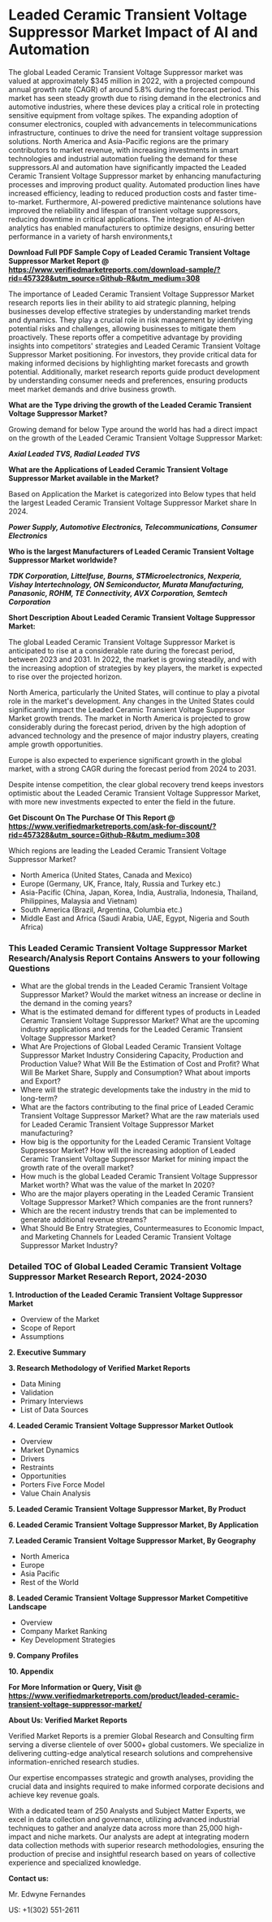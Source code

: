 <meta name="title" content="Global Leaded Ceramic Transient Voltage Suppressor Market Impact of AI and Automation"><meta name="description" content="The global Leaded Ceramic Transient Voltage Suppressor market was valued at approximately $345 million in 2022, with a projected compound annual growth rate (CAGR) of aro"><meta name="title" content="Leaded Ceramic Transient Voltage Suppressor Market Size, Share, Scope, Trends, Growth, Opportunities, Analysis, Forecast"><h1>Leaded Ceramic Transient Voltage Suppressor Market Impact of AI and Automation</h1>The global Leaded Ceramic Transient Voltage Suppressor market was valued at approximately $345 million in 2022, with a projected compound annual growth rate (CAGR) of around 5.8% during the forecast period. This market has seen steady growth due to rising demand in the electronics and automotive industries, where these devices play a critical role in protecting sensitive equipment from voltage spikes. The expanding adoption of consumer electronics, coupled with advancements in telecommunications infrastructure, continues to drive the need for transient voltage suppression solutions. North America and Asia-Pacific regions are the primary contributors to market revenue, with increasing investments in smart technologies and industrial automation fueling the demand for these suppressors.AI and automation have significantly impacted the Leaded Ceramic Transient Voltage Suppressor market by enhancing manufacturing processes and improving product quality. Automated production lines have increased efficiency, leading to reduced production costs and faster time-to-market. Furthermore, AI-powered predictive maintenance solutions have improved the reliability and lifespan of transient voltage suppressors, reducing downtime in critical applications. The integration of AI-driven analytics has enabled manufacturers to optimize designs, ensuring better performance in a variety of harsh environments,t</p><p id="" class=""><strong>Download Full PDF Sample Copy of Leaded Ceramic Transient Voltage Suppressor Market Report @ <a href="https://www.verifiedmarketreports.com/download-sample/?rid=457328&utm_source=Github-R&utm_medium=308" target="_blank">https://www.verifiedmarketreports.com/download-sample/?rid=457328&utm_source=Github-R&utm_medium=308</a></strong></p><p>The importance of&nbsp;Leaded Ceramic Transient Voltage Suppressor Market research reports lies in their ability to aid strategic planning, helping businesses develop effective strategies by understanding market trends and dynamics. They play a crucial role in risk management by identifying potential risks and challenges, allowing businesses to mitigate them proactively. These reports offer a competitive advantage by providing insights into competitors' strategies and Leaded Ceramic Transient Voltage Suppressor Market positioning. For investors, they provide critical data for making informed decisions by highlighting market forecasts and growth potential. Additionally, market research reports guide product development by understanding consumer needs and preferences, ensuring products meet market demands and drive business growth.</p><p><strong>What are the&nbsp;Type driving the growth of the Leaded Ceramic Transient Voltage Suppressor Market?</strong></p><p id="" class="">Growing demand for below Type around the world has had a direct impact on the growth of the Leaded Ceramic Transient Voltage Suppressor Market:</p><em><strong>Axial Leaded TVS, Radial Leaded TVS</strong></em></p><strong>What are the&nbsp;Applications&nbsp;of Leaded Ceramic Transient Voltage Suppressor Market available in the Market?</strong></p><p id="" class="">Based on Application the Market is categorized into Below types that held the largest Leaded Ceramic Transient Voltage Suppressor Market share In 2024.</p><em><strong>Power Supply, Automotive Electronics, Telecommunications, Consumer Electronics</strong></em></p><strong>Who is the largest Manufacturers of Leaded Ceramic Transient Voltage Suppressor Market worldwide?</strong></p><p><em><strong>TDK Corporation, Littelfuse, Bourns, STMicroelectronics, Nexperia, Vishay Intertechnology, ON Semiconductor, Murata Manufacturing, Panasonic, ROHM, TE Connectivity, AVX Corporation, Semtech Corporation</strong></em></p><p id="" class=""><strong>Short Description About Leaded Ceramic Transient Voltage Suppressor Market:</strong></p><p>The global Leaded Ceramic Transient Voltage Suppressor Market is anticipated to rise at a considerable rate during the forecast period, between 2023 and 2031. In 2022, the market is growing steadily, and with the increasing adoption of strategies by key players, the market is expected to rise over the projected horizon.</p><p>North America, particularly the United States, will continue to play a pivotal role in the market's development. Any changes in the United States could significantly impact the Leaded Ceramic Transient Voltage Suppressor Market growth trends. The market in North America is projected to grow considerably during the forecast period, driven by the high adoption of advanced technology and the presence of major industry players, creating ample growth opportunities.</p><p>Europe is also expected to experience significant growth in the global market, with a strong CAGR during the forecast period from 2024 to 2031.</p><p>Despite intense competition, the clear global recovery trend keeps investors optimistic about the Leaded Ceramic Transient Voltage Suppressor Market, with more new investments expected to enter the field in the future.</p><p id="" class=""><strong>Get Discount On The Purchase Of This Report @ <a href="https://www.verifiedmarketreports.com/ask-for-discount/?rid=457328&utm_source=Github-R&utm_medium=308" target="_blank">https://www.verifiedmarketreports.com/ask-for-discount/?rid=457328&utm_source=Github-R&utm_medium=308</a></strong></p>Which regions are leading the Leaded Ceramic Transient Voltage Suppressor Market?</p><ul><li>North America (United States, Canada and Mexico)</li><li>Europe (Germany, UK, France, Italy, Russia and Turkey etc.)</li><li>Asia-Pacific (China, Japan, Korea, India, Australia, Indonesia, Thailand, Philippines, Malaysia and Vietnam)</li><li>South America (Brazil, Argentina, Columbia etc.)</li><li>Middle East and Africa (Saudi Arabia, UAE, Egypt, Nigeria and South Africa)</li></ul><h3 id="" class="">This Leaded Ceramic Transient Voltage Suppressor Market Research/Analysis Report Contains Answers to your following Questions</h3><ul><li>What are the global trends in the Leaded Ceramic Transient Voltage Suppressor Market? Would the market witness an increase or decline in the demand in the coming years?</li><li>What is the estimated demand for different types of products in Leaded Ceramic Transient Voltage Suppressor Market? What are the upcoming industry applications and trends for the Leaded Ceramic Transient Voltage Suppressor Market?</li><li>What Are Projections of Global Leaded Ceramic Transient Voltage Suppressor Market Industry Considering Capacity, Production and Production Value? What Will Be the Estimation of Cost and Profit? What Will Be Market Share, Supply and Consumption? What about imports and Export?</li><li>Where will the strategic developments take the industry in the mid to long-term?</li><li>What are the factors contributing to the final price of Leaded Ceramic Transient Voltage Suppressor Market? What are the raw materials used for Leaded Ceramic Transient Voltage Suppressor Market manufacturing?</li><li>How big is the opportunity for the Leaded Ceramic Transient Voltage Suppressor Market? How will the increasing adoption of Leaded Ceramic Transient Voltage Suppressor Market for mining impact the growth rate of the overall market?</li><li>How much is the global Leaded Ceramic Transient Voltage Suppressor Market worth? What was the value of the market In 2020?</li><li>Who are the major players operating in the Leaded Ceramic Transient Voltage Suppressor Market? Which companies are the front runners?</li><li>Which are the recent industry trends that can be implemented to generate additional revenue streams?</li><li>What Should Be Entry Strategies, Countermeasures to Economic Impact, and Marketing Channels for Leaded Ceramic Transient Voltage Suppressor Market Industry?</li></ul><h3 id="" class="">Detailed TOC of Global Leaded Ceramic Transient Voltage Suppressor Market Research Report, 2024-2030</h3><p id="" class=""><strong>1. Introduction of the Leaded Ceramic Transient Voltage Suppressor Market</strong></p><ul><li>Overview of the Market</li><li>Scope of Report</li><li>Assumptions</li></ul><p id="" class=""><strong>2. Executive Summary</strong></p><p id="" class=""><strong>3. Research Methodology of Verified Market Reports</strong></p><ul><li>Data Mining</li><li>Validation</li><li>Primary Interviews</li><li>List of Data Sources</li></ul><p id="" class=""><strong>4. Leaded Ceramic Transient Voltage Suppressor Market Outlook</strong></p><ul><li>Overview</li><li>Market Dynamics</li><li>Drivers</li><li>Restraints</li><li>Opportunities</li><li>Porters Five Force Model</li><li>Value Chain Analysis</li></ul><p id="" class=""><strong>5. Leaded Ceramic Transient Voltage Suppressor Market, By Product</strong></p><p id="" class=""><strong>6. Leaded Ceramic Transient Voltage Suppressor Market, By Application</strong></p><p id="" class=""><strong>7. Leaded Ceramic Transient Voltage Suppressor Market, By Geography</strong></p><ul><li>North America</li><li>Europe</li><li>Asia Pacific</li><li>Rest of the World</li></ul><p id="" class=""><strong>8. Leaded Ceramic Transient Voltage Suppressor Market Competitive Landscape</strong></p><ul><li>Overview</li><li>Company Market Ranking</li><li>Key Development Strategies</li></ul><p id="" class=""><strong>9. Company Profiles</strong></p><p id="" class=""><strong>10. Appendix</strong></p><p id="" class=""><strong>For More Information or Query, Visit @ <a href="https://www.verifiedmarketreports.com/product/leaded-ceramic-transient-voltage-suppressor-market/" target="_blank">https://www.verifiedmarketreports.com/product/leaded-ceramic-transient-voltage-suppressor-market/</a></strong></p><p id="" class=""><strong>About Us: Verified Market Reports</strong></p><p id="" class="">Verified Market Reports is a premier Global Research and Consulting firm serving a diverse clientele of over 5000+ global customers. We specialize in delivering cutting-edge analytical research solutions and comprehensive information-enriched research studies.</p><p id="" class="">Our expertise encompasses strategic and growth analyses, providing the crucial data and insights required to make informed corporate decisions and achieve key revenue goals.</p><p id="" class="">With a dedicated team of 250 Analysts and Subject Matter Experts, we excel in data collection and governance, utilizing advanced industrial techniques to gather and analyze data across more than 25,000 high-impact and niche markets. Our analysts are adept at integrating modern data collection methods with superior research methodologies, ensuring the production of precise and insightful research based on years of collective experience and specialized knowledge.</p><p id="" class=""><strong>Contact us:</strong></p><p id="" class="">Mr. Edwyne Fernandes</p><p id="" class="">US: +1(302) 551-2611</p>